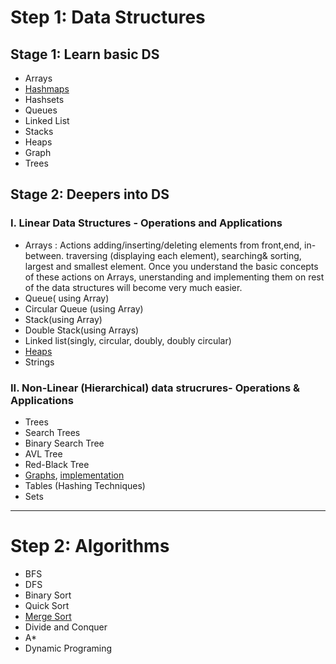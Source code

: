 # Step 1: Data Structures
## Stage 1: Learn basic DS
- Arrays
- [Hashmaps](https://youtu.be/ea8BRGxGmlA)
- Hashsets
- Queues
- Linked List
- Stacks
- Heaps
- Graph
- Trees

## Stage 2: Deepers into DS
### I. Linear Data Structures - Operations and Applications

- Arrays : Actions adding/inserting/deleting elements from front,end, in-between. traversing (displaying each element), searching& sorting, largest and smallest element. Once you understand the basic concepts of these actions on Arrays, unerstanding and implementing them on rest of the data structures will become very much easier.
- Queue( using Array)
- Circular Queue (using Array)
- Stack(using Array)
- Double Stack(using Arrays)
- Linked list(singly, circular, doubly, doubly circular)
- [Heaps](https://www.youtube.com/watch?v=t0Cq6tVNRBA)
- Strings

### II. Non-Linear (Hierarchical) data strucrures- Operations & Applications

- Trees
- Search Trees
- Binary Search Tree
- AVL Tree
- Red-Black Tree
- [Graphs](https://www.educative.io/edpresso/what-is-an-adjacency-list), [implementation](https://www.educative.io/edpresso/how-to-implement-a-graph-in-python)
- Tables (Hashing Techniques)
- Sets
-----------------------


# Step 2: Algorithms
- BFS
- DFS
- Binary Sort
- Quick Sort
- [Merge Sort](https://www.journaldev.com/31541/merge-sort-algorithm-java-c-python)
- Divide and Conquer
- A*
- Dynamic Programing
